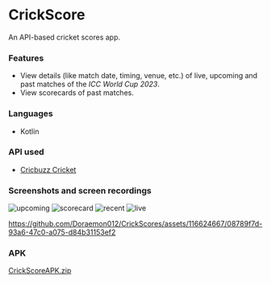# CrickScore
An API-based cricket scores app.

### Features
- View details (like match date, timing, venue, etc.) of live, upcoming and past matches of the *ICC World Cup 2023*.
- View scorecards of past matches.

### Languages
- Kotlin

### API used
- [Cricbuzz Cricket](https://rapidapi.com/cricketapilive/api/cricbuzz-cricket)

### Screenshots and screen recordings

![upcoming](https://github.com/Doraemon012/CrickScores/assets/116624667/0c778ae6-1398-419b-ae39-fbdc46b29a11)
![scorecard](https://github.com/Doraemon012/CrickScores/assets/116624667/0879f163-aaf7-4459-8af3-214fb87ec4cb)
![recent](https://github.com/Doraemon012/CrickScores/assets/116624667/ba9885fb-d255-4154-a130-a8173eaf1792)
![live](https://github.com/Doraemon012/CrickScores/assets/116624667/6df62aa6-e814-4da2-9463-0b0c76aa5022)


https://github.com/Doraemon012/CrickScores/assets/116624667/08789f7d-93a6-47c0-a075-d84b31153ef2

### APK
[CrickScoreAPK.zip](https://github.com/Doraemon012/CrickScores/files/13169120/CrickScoreAPK.zip)
